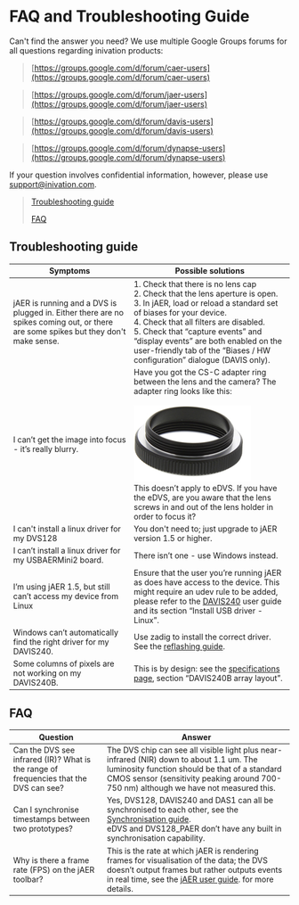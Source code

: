 # FAQ and Troubleshooting Guide

Can't find the answer you need? We use multiple Google Groups forums for
all questions regarding inivation products:

> [https://groups.google.com/d/forum/caer-users](https://groups.google.com/d/forum/caer-users)

> [https://groups.google.com/d/forum/jaer-users](https://groups.google.com/d/forum/jaer-users)

> [https://groups.google.com/d/forum/davis-users](https://groups.google.com/d/forum/davis-users)

> [https://groups.google.com/d/forum/dynapse-users](https://groups.google.com/d/forum/dynapse-users)

If your question involves confidential information, however, please use
[support@inivation.com](mailto:support@inivation.com).

> [Troubleshooting guide](#troubleshooting-guide)
>
> [FAQ](#faq)

## Troubleshooting guide

| Symptoms | Possible solutions |
|----------|--------------------|
| jAER is running and a DVS is plugged in. Either there are no spikes coming out, or there are some spikes but they don\'t make sense. | 1.  Check that there is no lens cap <br/> 2. Check that the lens aperture is open. <br/> 3. In jAER, load or reload a standard set of biases for your device. <br/> 4.	Check that all filters are disabled. <br/> 5.	Check that “capture events” and “display events” are both enabled on the user-friendly tab of the “Biases / HW configuration” dialogue (DAVIS only). |
| I can’t get the image into focus - it’s really blurry.          | Have you got the CS-C adapter ring between the lens and the camera? The adapter ring looks like this: <br/><br/>  <img src="media/CS-C_adapter.png"> <br/> This doesn’t apply to eDVS. If you have the eDVS, are you aware that the lens screws in and out of the lens holder in order to focus it? |
| I can't install a linux driver for my DVS128                    | You don't need to; just upgrade to jAER version 1.5 or higher. |
| I can’t install a linux driver for my USBAERMini2 board.        | There isn’t one - use Windows instead. |
| I’m using jAER 1.5, but still can’t access my device from Linux | Ensure that the user you’re running jAER as does have access to the device. This might require an udev rule to be added, please refer to the [DAVIS240](https://inilabs.com/support/hardware/davis240/) user guide and its section “Install USB driver - Linux”. |
| Windows can’t automatically find the right driver for my DAVIS240. | Use zadig to install the correct driver. See the [reflashing guide](http://www.inilabs.com/support/reflashing). |
| Some columns of pixels are not working on my DAVIS240B. | This is by design: see the [specifications page](http://www.inilabs.com/products/davis/specifications), section “DAVIS240B array layout”. |

## FAQ
| Question | Answer             |
|----------|--------------------|
| Can the DVS see infrared (IR)? What is the range of frequencies that the DVS can see? | The DVS chip can see all visible light plus near-infrared (NIR) down to about 1.1 um. The luminosity function should be that of a standard CMOS sensor (sensitivity peaking around 700-750 nm) although we have not measured this. |
| Can I synchronise timestamps between two prototypes? |  Yes, DVS128, DAVIS240 and DAS1 can all be synchronised to each other, see the [Synchronisation guide](http://www.inilabs.com/support/synch). <br/> eDVS and DVS128_PAER don’t have any built in synchronisation capability. |
| Why is there a frame rate (FPS) on the jAER toolbar? | This is the rate at which jAER is rendering frames for visualisation of the data; the DVS doesn’t output frames but rather outputs events in real time, see the [jAER user guide](http://www.inilabs.com/support/jaer). for more details. |

